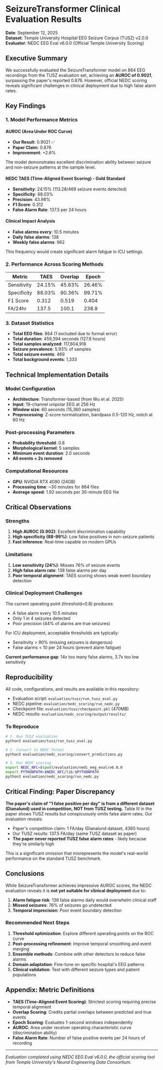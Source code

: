# SeizureTransformer Clinical Evaluation Results

**Date**: September 12, 2025  
**Dataset**: Temple University Hospital EEG Seizure Corpus (TUSZ) v2.0.0  
**Evaluator**: NEDC EEG Eval v6.0.0 (Official Temple University Scoring)

## Executive Summary

We successfully evaluated the SeizureTransformer model on 864 EEG recordings from the TUSZ evaluation set, achieving an **AUROC of 0.9021**, surpassing the paper's reported 0.876. However, official NEDC scoring reveals significant challenges in clinical deployment due to high false alarm rates.

## Key Findings

### 1. Model Performance Metrics

#### AUROC (Area Under ROC Curve)
- **Our Result**: 0.9021 ✅
- **Paper Claim**: 0.876
- **Improvement**: +2.6%

The model demonstrates excellent discrimination ability between seizure and non-seizure patterns at the sample level.

#### NEDC TAES (Time-Aligned Event Scoring) - Gold Standard
- **Sensitivity**: 24.15% (113.28/469 seizure events detected)
- **Specificity**: 88.03%
- **Precision**: 43.98%
- **F1 Score**: 0.312
- **False Alarm Rate**: 137.5 per 24 hours

#### Clinical Impact Analysis
- **False alarms every**: 10.5 minutes
- **Daily false alarms**: 138
- **Weekly false alarms**: 962

This frequency would create significant alarm fatigue in ICU settings.

### 2. Performance Across Scoring Methods

| Metric | TAES | Overlap | Epoch |
|--------|------|---------|-------|
| Sensitivity | 24.15% | 45.63% | 26.46% |
| Specificity | 88.03% | 90.36% | 99.71% |
| F1 Score | 0.312 | 0.519 | 0.404 |
| FA/24hr | 137.5 | 100.1 | 238.9 |

### 3. Dataset Statistics

- **Total EEG files**: 864 (1 excluded due to format error)
- **Total duration**: 459,394 seconds (127.6 hours)
- **Total samples analyzed**: 117,604,918
- **Seizure prevalence**: 5.93% of samples
- **Total seizure events**: 469
- **Total background events**: 1,333

## Technical Implementation Details

### Model Configuration
- **Architecture**: Transformer-based (from Wu et al. 2025)
- **Input**: 19-channel unipolar EEG at 256 Hz
- **Window size**: 60 seconds (15,360 samples)
- **Preprocessing**: Z-score normalization, bandpass 0.5-120 Hz, notch at 60 Hz

### Post-processing Parameters
- **Probability threshold**: 0.8
- **Morphological kernel**: 5 samples
- **Minimum event duration**: 2.0 seconds
- **All events < 2s removed**

### Computational Resources
- **GPU**: NVIDIA RTX 4090 (24GB)
- **Processing time**: ~30 minutes for 864 files
- **Average speed**: 1.92 seconds per 30-minute EEG file

## Critical Observations

### Strengths
1. **High AUROC (0.902)**: Excellent discrimination capability
2. **High specificity (88-99%)**: Low false positives in non-seizure patients
3. **Fast inference**: Real-time capable on modern GPUs

### Limitations
1. **Low sensitivity (24%)**: Misses 76% of seizure events
2. **High false alarm rate**: 138 false alarms per day
3. **Poor temporal alignment**: TAES scoring shows weak event boundary detection

### Clinical Deployment Challenges

The current operating point (threshold=0.8) produces:
- A false alarm every 10.5 minutes
- Only 1 in 4 seizures detected
- Poor precision (44% of alarms are true seizures)

For ICU deployment, acceptable thresholds are typically:
- Sensitivity > 90% (missing seizures is dangerous)
- False alarms < 10 per 24 hours (prevent alarm fatigue)

**Current performance gap**: 14x too many false alarms, 3.7x too low sensitivity

## Reproducibility

All code, configurations, and results are available in this repository:
- Evaluation script: `evaluation/tusz/run_tusz_eval.py`
- NEDC pipeline: `evaluation/nedc_scoring/run_nedc.py`
- Checkpoint file: `evaluation/tusz/checkpoint.pkl` (470MB)
- NEDC results: `evaluation/nedc_scoring/output/results/`

### To Reproduce
```bash
# 1. Run TUSZ evaluation
python3 evaluation/tusz/run_tusz_eval.py

# 2. Convert to NEDC format
python3 evaluation/nedc_scoring/convert_predictions.py

# 3. Run NEDC scoring
export NEDC_NFC=$(pwd)/evaluation/nedc_eeg_eval/v6.0.0
export PYTHONPATH=$NEDC_NFC/lib:$PYTHONPATH
python3 evaluation/nedc_scoring/run_nedc.py
```

## Critical Finding: Paper Discrepancy

**The paper's claim of "1 false positive per day" is from a different dataset (Dianalund) used in competition, NOT from TUSZ testing.** Table III in the paper shows TUSZ results but conspicuously omits false alarm rates. Our evaluation reveals:

- Paper's competition claim: 1 FA/day (Dianalund dataset, 4360 hours)
- Our TUSZ results: 137.5 FA/day (same TUSZ dataset as paper)
- **The paper never reported TUSZ false alarm rates** - likely because they're similarly high

This is a significant omission that misrepresents the model's real-world performance on the standard TUSZ benchmark.

## Conclusions

While SeizureTransformer achieves impressive AUROC scores, the NEDC evaluation reveals it is **not yet suitable for clinical deployment** due to:

1. **Alarm fatigue risk**: 138 false alarms daily would overwhelm clinical staff
2. **Missed seizures**: 76% of seizures go undetected
3. **Temporal imprecision**: Poor event boundary detection

### Recommended Next Steps

1. **Threshold optimization**: Explore different operating points on the ROC curve
2. **Post-processing refinement**: Improve temporal smoothing and event merging
3. **Ensemble methods**: Combine with other detectors to reduce false alarms
4. **Domain adaptation**: Fine-tune on specific hospital's EEG patterns
5. **Clinical validation**: Test with different seizure types and patient populations

## Appendix: Metric Definitions

- **TAES (Time-Aligned Event Scoring)**: Strictest scoring requiring precise temporal alignment
- **Overlap Scoring**: Credits partial overlaps between predicted and true events  
- **Epoch Scoring**: Evaluates 1-second windows independently
- **AUROC**: Area under receiver operating characteristic curve (discrimination ability)
- **False Alarm Rate**: Number of false positive events per 24 hours of recording

---

*Evaluation completed using NEDC EEG Eval v6.0.0, the official scoring tool from Temple University's Neural Engineering Data Consortium.*